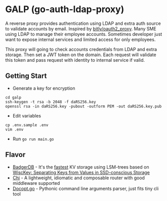 # GALP (go-auth-ldap-proxy)

A reverse proxy provides authentication using LDAP and extra auth source to validate accounts by email. Inspired by [bitly/oauth2_proxy](https://github.com/bitly/oauth2_proxy).
Many SME using LDAP to manage their employee accounts. Sometimes developer just want to expose internal services and limited access for only employees.

This proxy will going to check accounts credentials from LDAP and extra storage. Then set a JWT token on the domain. 
Each request will validate this token and pass request with identity to internal service if valid.

## Getting Start

- Generate a key for encryption

```
cd galp
ssh-keygen -t rsa -b 2048 -f daRS256.key
openssl rsa -in daRS256.key -pubout -outform PEM -out daRS256.key.pub
```

- Edit variables

```
cp .env.sample .env
vim .env
```

- Run `go run main.go`


## Flavor

- [BadgerDB](https://github.com/dgraph-io/badger) - It's the [fastest](https://blog.dgraph.io/post/badger/) KV storage using LSM-trees based on [WiscKey: Separating Keys from Values in SSD-conscious Storage](https://www.usenix.org/system/files/conference/fast16/fast16-papers-lu.pdf)
- [Chi](https://github.com/go-chi/chi) - A lightweight, idiomatic and composable router with good middleware supported
- [Docopt.go](https://github.com/docopt/docopt.go) - Pythonic command line arguments parser, just fits tiny cli tool